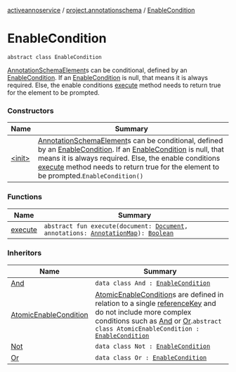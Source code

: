 [activeannoservice](../../index.md) / [project.annotationschema](../index.md) / [EnableCondition](./index.md)

# EnableCondition

`abstract class EnableCondition`

[AnnotationSchemaElement](../-annotation-schema-element/index.md)s can be conditional, defined by an [EnableCondition](./index.md).
If an [EnableCondition](./index.md) is null, that means it is always required. Else, the enable conditions [execute](execute.md) method needs to return true
for the element to be prompted.

### Constructors

| Name | Summary |
|---|---|
| [&lt;init&gt;](-init-.md) | [AnnotationSchemaElement](../-annotation-schema-element/index.md)s can be conditional, defined by an [EnableCondition](./index.md). If an [EnableCondition](./index.md) is null, that means it is always required. Else, the enable conditions [execute](execute.md) method needs to return true for the element to be prompted.`EnableCondition()` |

### Functions

| Name | Summary |
|---|---|
| [execute](execute.md) | `abstract fun execute(document: `[`Document`](../../document/-document/index.md)`, annotations: `[`AnnotationMap`](../../document.annotation/-annotation-map.md)`): `[`Boolean`](https://kotlinlang.org/api/latest/jvm/stdlib/kotlin/-boolean/index.html) |

### Inheritors

| Name | Summary |
|---|---|
| [And](../-and/index.md) | `data class And : `[`EnableCondition`](./index.md) |
| [AtomicEnableCondition](../-atomic-enable-condition/index.md) | [AtomicEnableCondition](../-atomic-enable-condition/index.md)s are defined in relation to a single [referenceKey](../-atomic-enable-condition/reference-key.md) and do not include more complex conditions such as [And](../-and/index.md) or [Or](../-or/index.md).`abstract class AtomicEnableCondition : `[`EnableCondition`](./index.md) |
| [Not](../-not/index.md) | `data class Not : `[`EnableCondition`](./index.md) |
| [Or](../-or/index.md) | `data class Or : `[`EnableCondition`](./index.md) |
